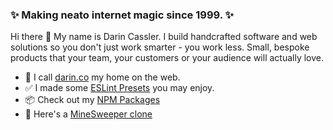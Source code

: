 ### ✨ Making neato internet magic since 1999. ✨

Hi there 👋 My name is Darin Cassler. I build handcrafted software and web solutions so you don't just work smarter - you work less. Small, bespoke products that your team, your customers or your audience will actually love.

- 🌱  I call [darin.co](https://darin.co) my home on the web.
- ✅ I made some [ESLint Presets](https://github.com/cassler/eslint-config) you may enjoy.
- 📦 Check out my [NPM Packages](https://www.npmjs.com/~cassler)
- 🚀 Here's a [MineSweeper clone](https://mono-next-demo.vercel.app/about)


<!--
**cassler/cassler** is a ✨ _special_ ✨ repository because its `README.md` (this file) appears on your GitHub profile.

Here are some ideas to get you started:

- 🔭 I’m currently working on ...
- 🌱 I’m currently learning ...
- 👯 I’m looking to collaborate on ...
- 🤔 I’m looking for help with ...
- 💬 Ask me about ...
- 📫 How to reach me: ...
- 😄 Pronouns: ...
- ⚡ Fun fact: ...
-->
